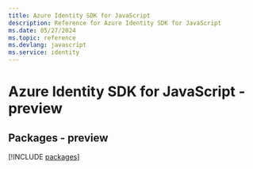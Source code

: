 ```yaml
---
title: Azure Identity SDK for JavaScript
description: Reference for Azure Identity SDK for JavaScript
ms.date: 05/27/2024
ms.topic: reference
ms.devlang: javascript
ms.service: identity
---
```

# Azure Identity SDK for JavaScript - preview
## Packages - preview
[!INCLUDE [packages](identity-index.md)]